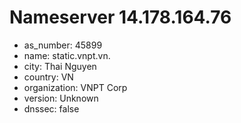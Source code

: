 # Nameserver 14.178.164.76

* as_number: 45899
* name: static.vnpt.vn.
* city: Thai Nguyen
* country: VN
* organization: VNPT Corp
* version: Unknown
* dnssec: false
